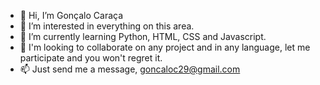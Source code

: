 - 👋 Hi, I’m Gonçalo Caraça
- 👀 I’m interested in everything on this area.
- 🌱 I’m currently learning Python, HTML, CSS and Javascript.
- 💞️ I'm looking to collaborate on any project and in any language, let me participate and you won't regret it.
- 📫 Just send me a message, goncaloc29@gmail.com

<!---
Goncaloc29/Goncaloc29 is a ✨ special ✨ repository because its `README.md` (this file) appears on your GitHub profile.
You can click the Preview link to take a look at your changes.
--->
